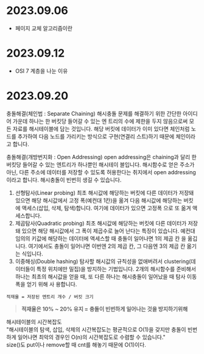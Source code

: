 # 2023.09.06
- 페이지 교체 알고리즘이란

# 2023.09.12
- OSI 7 계층을 나눈 이유

# 2023.09.20
충돌해결(체인법 : Separate Chaining)
해시충돌 문제를 해결하기 위한 간단한 아이디어 가운데 하나는 한 버킷당 들어갈 수 있는 엔 트리의 수에 제한을 두지 않음으로써 모든 자료를 해시테이블에 담는 것입니다. 해당 버킷에 데이터가 이미 있다면 체인처럼 노드를 추가하여 다음 노드를 가리키는 방식으로 구현(연결리 스트)하기 때문에 체인이라고 합니다.

충돌해결(개방번지화 : Open Addressing)
open addressing은 chaining과 달리 한 버킷당 들어갈 수 있는 엔트리가 하나뿐인 해시테이 블입니다. 해시함수로 얻은 주소가 아닌, 다른 주소에 데이터를 저장할 수 있도록 허용한다는 취지에서 open addressing이라고 합니다. 해시충돌이 빈번히 생길 수 있습니다.

1) 선형탐사(Linear probing)
최초 해시값에 해당하는 버킷에 다른 데이터가 저장돼 있으면 해당 해시값에서 고정 폭(예컨대 1칸)을
옮겨 다음 해시값에 해당하는 버킷에 액세스(삽입, 삭제, 탐색)합니다. 여기에 데이터가 있으면 고정폭 으로 또 옮겨 액세스합니다.
2) 제곱탐사(Quadratic probing)
최초 해시값에 해당하는 버킷에 다른 데이터가 저장돼 있으면 해당 해시값에서 그 폭이 제곱수로 늘어
난다는 특징이 있습니다. 예컨대 임의의 키값에 해당하는 데이터에 액세스할 때 충돌이 일어나면 1의 제곱 칸 을 옮깁니다. 여기에서도 충돌이 일어나면 이번엔 2의 제곱 칸, 그 다음엔 3의 제곱 칸 옮기는 식입니다.
3) 이중해싱(Double hashing)
탐사할 해시값의 규칙성을 없애버려서 clustering(데이터들이 특정 위치에만 밀집)을 방지하는 기법입니다. 2개의 해시함수를 준비해서
하나는 최초의 해시값을 얻을 때, 또 다른 하나는 해시충돌이 일어났을 때 탐사 이동폭을 얻기 위해 사 용합니다.

`적재율 = 저장된 엔트리 개수 / 버킷 크기`
> **적재율은 10% ~ 20% 유지 = 충돌이 빈번하게 일어나는 것을 방지하기위해**


해시테이블의 시간복잡도   
"해시테이블의 탐색, 삽입, 삭제의 시간복잡도는 평균적으로 O(1)을 갖지만 충돌이 빈번하게 일어나면 최악의 경우인 O(n)의 시간복잡도로 수렴할 수 있습니다."   
size()도 put이나 remove할 때 cnt를 해놓기 때문에 O(1)이다.

